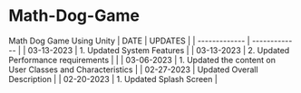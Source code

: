 # Math-Dog-Game
Math Dog Game Using Unity
| DATE  | UPDATES |
| ------------- | ------------- |
| 03-13-2023 | 1.	Updated System Features |
| 03-13-2023 | 2.	Updated Performance requirements |
 |
| 03-06-2023 | 1.	Updated the content on User Classes and Characteristics |
| 02-27-2023 | Updated Overall Description |
| 02-20-2023  | 	1.	Updated Splash Screen |
